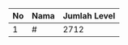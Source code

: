 | No | Nama            | Jumlah Level |
|----|-----------------|--------------|
| 1  | #    |    2712        |
